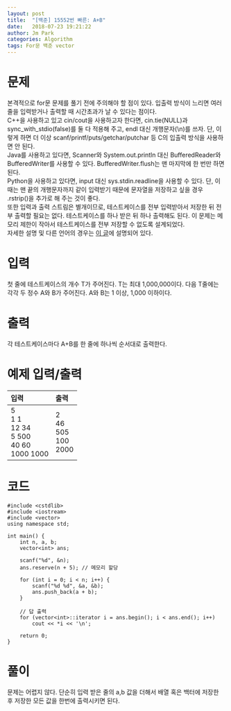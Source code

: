 ```yaml
---
layout: post
title:  "[백준] 15552번 빠른: A+B"
date:   2018-07-23 19:21:22
author: Jm Park
categories: Algorithm
tags: For문 백준 vector
---
```


# 문제
본격적으로 for문 문제를 풀기 전에 주의해야 할 점이 있다. 입출력 방식이 느리면 여러 줄을 입력받거나 출력할 때 시간초과가 날 수 있다는 점이다.  
C++을 사용하고 있고 cin/cout을 사용하고자 한다면, cin.tie(NULL)과 sync_with_stdio(false)를 둘 다 적용해 주고, endl 대신 개행문자(\n)를 쓰자. 단, 이렇게 하면 더 이상 scanf/printf/puts/getchar/putchar 등 C의 입출력 방식을 사용하면 안 된다.   
Java를 사용하고 있다면, Scanner와 System.out.println 대신 BufferedReader와 BufferedWriter를 사용할 수 있다. BufferedWriter.flush는 맨 마지막에 한 번만 하면 된다.  
Python을 사용하고 있다면, input 대신 sys.stdin.readline을 사용할 수 있다. 단, 이 때는 맨 끝의 개행문자까지 같이 입력받기 때문에 문자열을 저장하고 싶을 경우 .rstrip()을 추가로 해 주는 것이 좋다.    
또한 입력과 출력 스트림은 별개이므로, 테스트케이스를 전부 입력받아서 저장한 뒤 전부 출력할 필요는 없다. 테스트케이스를 하나 받은 뒤 하나 출력해도 된다. 이 문제는 메모리 제한이 작아서 테스트케이스를 전부 저장할 수 없도록 설계되었다.   
자세한 설명 및 다른 언어의 경우는 [이 글](https://www.acmicpc.net/board/view/22716)에 설명되어 있다.  

# 입력
첫 줄에 테스트케이스의 개수 T가 주어진다. T는 최대 1,000,000이다. 다음 T줄에는 각각 두 정수 A와 B가 주어진다. A와 B는 1 이상, 1,000 이하이다.

# 출력
각 테스트케이스마다 A+B를 한 줄에 하나씩 순서대로 출력한다.

# 예제 입력/출력

| 입력 | 출력 |  
| :-------------------- | :------------------ |  
| 5<br>1 1<br>12 34<br>5 500<br>40 60<br>1000 1000 | 2<br>46<br>505<br>100<br>2000 |  

# 코드
```{.cpp}
#include <cstdlib>
#include <iostream>
#include <vector>
using namespace std;

int main() {
	int n, a, b;
	vector<int> ans;

	scanf("%d", &n);
	ans.reserve(n + 5); // 메모리 할당

	for (int i = 0; i < n; i++) {
		scanf("%d %d", &a, &b);
		ans.push_back(a + b);
	}
	
    // 답 출력
	for (vector<int>::iterator i = ans.begin(); i < ans.end(); i++)
		cout << *i << '\n';

	return 0;
}
```

# 풀이
문제는 어렵지 않다. 단순히 입력 받은 줄의 a,b 값을 더해서 배열 혹은 백터에 저장한 후 저장한 모든 값을 한번에 출력시키면 된다.